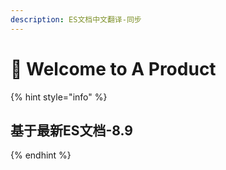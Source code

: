 ```yaml
---
description: ES文档中文翻译-同步
---
```


# 👋 Welcome to A Product

{% hint style="info" %}
## 基于最新ES文档-8.9
{% endhint %}
